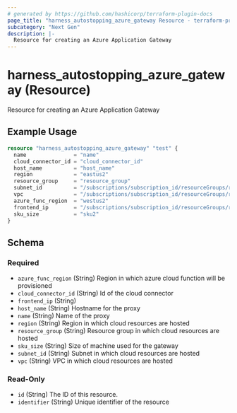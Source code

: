 ```yaml
---
# generated by https://github.com/hashicorp/terraform-plugin-docs
page_title: "harness_autostopping_azure_gateway Resource - terraform-provider-harness"
subcategory: "Next Gen"
description: |-
  Resource for creating an Azure Application Gateway
---
```


# harness_autostopping_azure_gateway (Resource)

Resource for creating an Azure Application Gateway

## Example Usage

```terraform
resource "harness_autostopping_azure_gateway" "test" {
  name               = "name"
  cloud_connector_id = "cloud_connector_id"
  host_name          = "host_name"
  region             = "eastus2"
  resource_group     = "resource_group"
  subnet_id          = "/subscriptions/subscription_id/resourceGroups/resource_group/providers/Microsoft.Network/virtualNetworks/virtual_network/subnets/subnet_id"
  vpc                = "/subscriptions/subscription_id/resourceGroups/resource_group/providers/Microsoft.Network/virtualNetworks/virtual_network"
  azure_func_region  = "westus2"
  frontend_ip        = "/subscriptions/subscription_id/resourceGroups/resource_group/providers/Microsoft.Network/publicIPAddresses/publicip"
  sku_size           = "sku2"
}
```

<!-- schema generated by tfplugindocs -->
## Schema

### Required

- `azure_func_region` (String) Region in which azure cloud function will be provisioned
- `cloud_connector_id` (String) Id of the cloud connector
- `frontend_ip` (String)
- `host_name` (String) Hostname for the proxy
- `name` (String) Name of the proxy
- `region` (String) Region in which cloud resources are hosted
- `resource_group` (String) Resource group in which cloud resources are hosted
- `sku_size` (String) Size of machine used for the gateway
- `subnet_id` (String) Subnet in which cloud resources are hosted
- `vpc` (String) VPC in which cloud resources are hosted

### Read-Only

- `id` (String) The ID of this resource.
- `identifier` (String) Unique identifier of the resource
